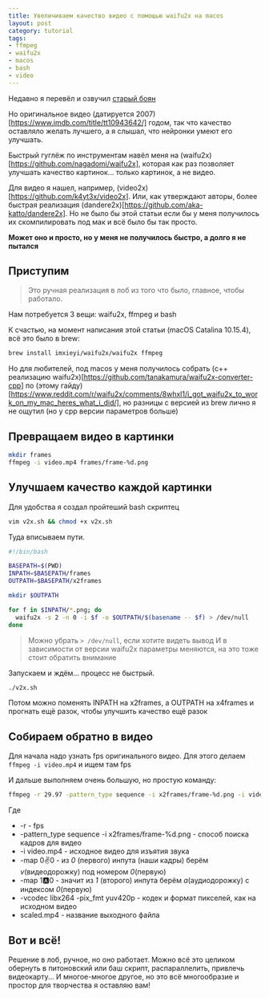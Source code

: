 ```yaml
---
title: Увеличиваем качество видео с помощью waifu2x на macos
layout: post
category: tutorial
tags:
- ffmpeg
- waifu2x
- macos
- bash
- video
---
```


Недавно я перевёл и озвучил [старый боян](https://www.youtube.com/watch?v=IGTr8iKWZJg)

Но оригинальное видео (датируется 2007)[https://www.imdb.com/title/tt10943642/] годом, так что качество оставляло желать лучшего, а я слышал, что нейронки умеют его улучшать.

Быстрый гуглёж по инструментам навёл меня на (waifu2x)[https://github.com/nagadomi/waifu2x], которая как раз позволяет улучшать качество картинок... только картинок, а не видео.

Для видео я нашел, например, (video2x)[https://github.com/k4yt3x/video2x]. Или, как утверждают авторы, более быстрая реализация (dandere2x)[https://github.com/aka-katto/dandere2x]. Но не было бы этой статьи если бы у меня получилось их скомпилировать под мак и всё было бы так просто.

**Может оно и просто, но у меня не получилось быстро, а долго я не пытался**

## Приступим

> Это ручная реализация в лоб из того что было, главное, чтобы работало.

Нам потребуется 3 вещи: waifu2x, ffmpeg и bash

К счастью, на момент написания этой статьи (macOS Catalina 10.15.4), всё это было в brew:

```bash
brew install imxieyi/waifu2x/waifu2x ffmpeg
```

Но для любителей, под macos у меня получилось собрать (c++ реализацию waifu2x)[https://github.com/tanakamura/waifu2x-converter-cpp] по (этому гайду)[https://www.reddit.com/r/waifu2x/comments/8whxl1/i_got_waifu2x_to_work_on_my_mac_heres_what_i_did/], но разницы с версией из brew лично я не ощутил (но у cpp версии параметров больше)

## Превращаем видео в картинки

```bash
mkdir frames
ffmpeg -i video.mp4 frames/frame-%d.png
```

## Улучшаем качество каждой картинки

Для удобства я создал пройтеший bash скриптец

```bash
vim v2x.sh && chmod +x v2x.sh
```

Туда вписываем пути.

```bash
#!/bin/bash

BASEPATH=$(PWD)
INPATH=$BASEPATH/frames
OUTPATH=$BASEPATH/x2frames

mkdir $OUTPATH

for f in $INPATH/*.png; do
  waifu2x -s 2 -n 0 -i $f -o $OUTPATH/$(basename -- $f) > /dev/null
done
```

> Можно убрать `> /dev/null`, если хотите видеть вывод
> И в зависимости от версии waifu2x параметры меняются, на это тоже стоит обратить внимание

Запускаем и ждём... процесс не быстрый.

```bash
./v2x.sh
```

Потом можно поменять INPATH на x2frames, а OUTPATH на x4frames и прогнать ещё разок, чтобы улучшить качество ещё разок

## Собираем обратно в видео

Для начала надо узнать fps оригинального видео. Для этого делаем `ffmpeg -i video.mp4` и ищем там fps

И дальше выполняем очень большую, но простую команду:

```bash
ffmpeg -r 29.97 -pattern_type sequence -i x2frames/frame-%d.png -i video.mp4 -map 0:v:0 -map 1:a:0 -vcodec libx264 -pix_fmt yuv420p scaled.mp4
```

Где
* -r - fps
* -pattern_type sequence -i x2frames/frame-%d.png - способ поиска кадров для видео
* -i video.mp4 - исходное видео для изъятия звука
* -map 0:v:0 - из *0* (первого) инпута (наши кадры) берём *v*(видеодорожку) под номером *0*(первую)
* -map 1:a:0 - значит из *1* (второго) инпута берём *a*(аудиодорожку) с индексом *0*(первую)
* -vcodec libx264 -pix_fmt yuv420p - кодек и формат пикселей, как на исходном видео
* scaled.mp4 - название выходного файла

## Вот и всё!

Решение в лоб, ручное, но оно работает. Можно всё это целиком обернуть в питоновский или баш скрипт, распараллелить, привлечь видеокарту... И многое-многое другое, но это всё многообразие и простор для творчества я оставляю вам!